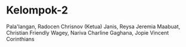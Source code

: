 # Kelompok-2
Pala'langan, Radocen Chrisnov (Ketua)
Janis, Reysa Jeremia
Maabuat, Christian Friendly
Wagey, Nariva Charline
Gaghana, Jopie Vincent Corinthians
